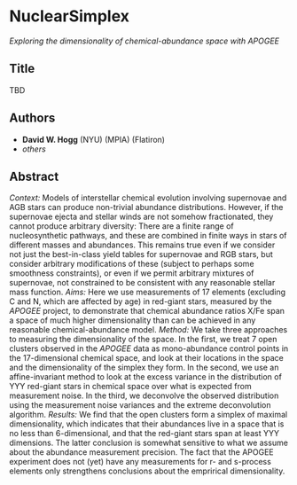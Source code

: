 # NuclearSimplex
*Exploring the dimensionality of chemical-abundance space with APOGEE*

## Title
TBD

## Authors
- **David W. Hogg** (NYU) (MPIA) (Flatiron)
- *others*

## Abstract
*Context:*
Models of interstellar chemical evolution involving supernovae and AGB stars can produce non-trivial abundance distributions.
However, if the supernovae ejecta and stellar winds are not somehow fractionated, they cannot produce arbitrary diversity:
There are a finite range of nucleosynthetic pathways, and these are combined in finite ways in stars of different masses and abundances.
This remains true even if we consider not just the best-in-class yield tables for supernovae and RGB stars, but consider arbitrary modifications of these (subject to perhaps some smoothness constraints), or even if we permit arbitrary mixtures of supernovae, not constrained to be consistent with any reasonable stellar mass function.
*Aims:*
Here we use measurements of 17 elements (excluding C and N, which are affected by age) in red-giant stars, measured by the *APOGEE* project, to demonstrate that chemical abundance ratios X/Fe span a space of much higher dimensionality than can be achieved in any reasonable chemical-abundance model.
*Method:*
We take three approaches to measuring the dimensionality of the space.
In the first, we treat 7 open clusters observed in the *APOGEE* data as mono-abundance control points in the 17-dimensional chemical space, and look at their locations in the space and the dimensionality of the simplex they form.
In the second, we use an affine-invariant method to look at the excess variance in the distribution of YYY red-giant stars in chemical space over what is expected from measurement noise.
In the third, we deconvolve the observed distribution using the measurement noise variances and the extreme deconvolution algorithm.
*Results:*
We find that the open clusters form a simplex of maximal dimensionality, which indicates that their abundances live in a space that is no less than 6-dimensional, and that the red-giant stars span at least YYY dimensions.
The latter conclusion is somewhat sensitive to what we assume about the abundance measurement precision.
The fact that the APOGEE experiment does not (yet) have any measurements for r- and s-process elements only strengthens conclusions about the emprirical dimensionality.
